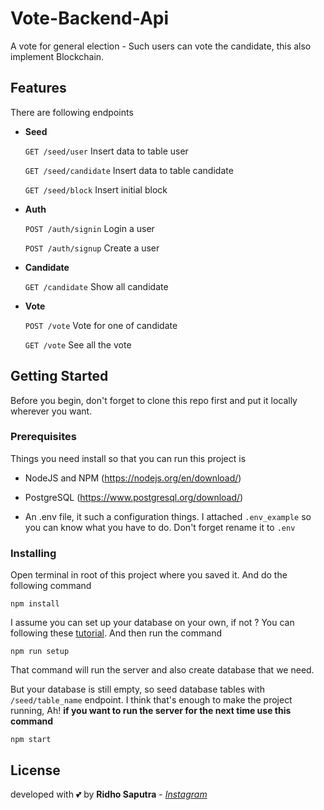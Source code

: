 # Vote-Backend-Api
A vote for general election - Such users can vote the candidate, this also implement Blockchain.

## Features
There are following endpoints

- **Seed**

  `GET /seed/user` Insert data to table user
  
  `GET /seed/candidate` Insert data to table candidate
  
  `GET /seed/block` Insert initial block
 
- **Auth**
 
  `POST /auth/signin` Login a user
  
  `POST /auth/signup` Create a user
  
- **Candidate**

  `GET /candidate` Show all candidate
  
- **Vote**

  `POST /vote` Vote for one of candidate
  
  `GET /vote` See all the vote
  
## Getting Started
Before you begin, don't forget to clone this repo first and put it locally wherever you want.

### Prerequisites
Things you need install so that you can run this project is

- NodeJS and NPM (https://nodejs.org/en/download/)

- PostgreSQL (https://www.postgresql.org/download/)

- An .env file, it such a configuration things. I attached `.env_example` so you can know what you have to do. Don't forget rename it to `.env`

### Installing
Open terminal in root of this project where you saved it. And do the following command

```shell
npm install
```

I assume you can set up your database on your own, if not ? You can following these [tutorial](https://www.postgresqltutorial.com/). And then run the command

```shell
npm run setup
```

That command will run the server and also create database that we need.

But your database is still empty, so seed database tables with `/seed/table_name` endpoint.
I think that's enough to make the project running, Ah! **if you want to run the server for the next time use this command**

```shell
npm start
```

## License
developed with 💕 by **Ridho Saputra** - *[Instagram](https://instagram.com/mridhosap)*
